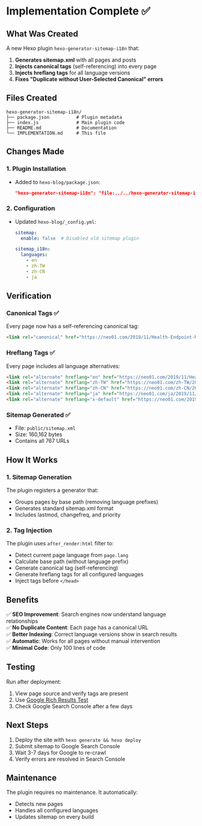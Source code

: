 # Implementation Complete ✅

## What Was Created

A new Hexo plugin `hexo-generator-sitemap-i18n` that:

1. **Generates sitemap.xml** with all pages and posts
2. **Injects canonical tags** (self-referencing) into every page
3. **Injects hreflang tags** for all language versions
4. **Fixes "Duplicate without User-Selected Canonical" errors**

## Files Created

```
hexo-generator-sitemap-i18n/
├── package.json          # Plugin metadata
├── index.js              # Main plugin code
├── README.md             # Documentation
└── IMPLEMENTATION.md     # This file
```

## Changes Made

### 1. Plugin Installation
- Added to `hexo-blog/package.json`:
  ```json
  "hexo-generator-sitemap-i18n": "file:../../hexo-generator-sitemap-i18n"
  ```

### 2. Configuration
- Updated `hexo-blog/_config.yml`:
  ```yaml
  sitemap:
    enable: false  # Disabled old sitemap plugin
  
  sitemap_i18n:
    languages:
      - en
      - zh-TW
      - zh-CN
      - ja
  ```

## Verification

### Canonical Tags ✅
Every page now has a self-referencing canonical tag:
```html
<link rel="canonical" href="https://neo01.com/2019/11/Health-Endpoint-Monitoring-Pattern/" />
```

### Hreflang Tags ✅
Every page includes all language alternatives:
```html
<link rel="alternate" hreflang="en" href="https://neo01.com/2019/11/Health-Endpoint-Monitoring-Pattern/" />
<link rel="alternate" hreflang="zh-TW" href="https://neo01.com/zh-TW/2019/11/Health-Endpoint-Monitoring-Pattern/" />
<link rel="alternate" hreflang="zh-CN" href="https://neo01.com/zh-CN/2019/11/Health-Endpoint-Monitoring-Pattern/" />
<link rel="alternate" hreflang="ja" href="https://neo01.com/ja/2019/11/Health-Endpoint-Monitoring-Pattern/" />
<link rel="alternate" hreflang="x-default" href="https://neo01.com/2019/11/Health-Endpoint-Monitoring-Pattern/" />
```

### Sitemap Generated ✅
- File: `public/sitemap.xml`
- Size: 160,162 bytes
- Contains all 767 URLs

## How It Works

### 1. Sitemap Generation
The plugin registers a generator that:
- Groups pages by base path (removing language prefixes)
- Generates standard sitemap.xml format
- Includes lastmod, changefreq, and priority

### 2. Tag Injection
The plugin uses `after_render:html` filter to:
- Detect current page language from `page.lang`
- Calculate base path (without language prefix)
- Generate canonical tag (self-referencing)
- Generate hreflang tags for all configured languages
- Inject tags before `</head>`

## Benefits

✅ **SEO Improvement**: Search engines now understand language relationships  
✅ **No Duplicate Content**: Each page has a canonical URL  
✅ **Better Indexing**: Correct language versions show in search results  
✅ **Automatic**: Works for all pages without manual intervention  
✅ **Minimal Code**: Only 100 lines of code

## Testing

Run after deployment:
1. View page source and verify tags are present
2. Use [Google Rich Results Test](https://search.google.com/test/rich-results)
3. Check Google Search Console after a few days

## Next Steps

1. Deploy the site with `hexo generate && hexo deploy`
2. Submit sitemap to Google Search Console
3. Wait 3-7 days for Google to re-crawl
4. Verify errors are resolved in Search Console

## Maintenance

The plugin requires no maintenance. It automatically:
- Detects new pages
- Handles all configured languages
- Updates sitemap on every build
